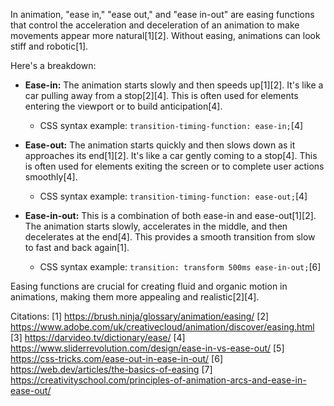 In animation, "ease in," "ease out," and "ease in-out" are easing functions that control the acceleration and deceleration of
an animation to make movements appear more natural[1][2]. Without easing, animations can look stiff and robotic[1].

Here's a breakdown:

- **Ease-in:** The animation starts slowly and then speeds up[1][2]. It's like a car pulling away from a stop[2][4]. This is
  often used for elements entering the viewport or to build anticipation[4].

  - CSS syntax example: `transition-timing-function: ease-in;`[4]

- **Ease-out:** The animation starts quickly and then slows down as it approaches its end[1][2]. It's like a car gently
  coming to a stop[4]. This is often used for elements exiting the screen or to complete user actions smoothly[4].

  - CSS syntax example: `transition-timing-function: ease-out;`[4]

- **Ease-in-out:** This is a combination of both ease-in and ease-out[1][2]. The animation starts slowly, accelerates in the
  middle, and then decelerates at the end[4]. This provides a smooth transition from slow to fast and back again[1].

  - CSS syntax example: `transition: transform 500ms ease-in-out;`[6]

Easing functions are crucial for creating fluid and organic motion in animations, making them more appealing and
realistic[2][4].

Citations: [1] https://brush.ninja/glossary/animation/easing/ [2]
https://www.adobe.com/uk/creativecloud/animation/discover/easing.html [3] https://darvideo.tv/dictionary/ease/ [4]
https://www.sliderrevolution.com/design/ease-in-vs-ease-out/ [5] https://css-tricks.com/ease-out-in-ease-in-out/ [6]
https://web.dev/articles/the-basics-of-easing [7]
https://creativityschool.com/principles-of-animation-arcs-and-ease-in-ease-out/

